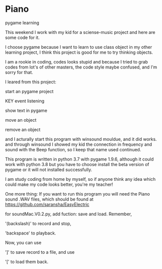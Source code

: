 # Piano
pygame learning

This weekend I work with my kid for a sciense-music project and
here are some code for it.

I choose pygame because I want to learn to use class object in my
other learning project, I think this project is good for me to
try thinking objects.

I am a rookie in coding, codes looks stupid and because I tried 
to grab codes from lot's of other masters, the code style maybe
confused, and I'm sorry for that.

I leared from this project:

  start an pygame project
  
  KEY event listening
  
  show text in pygame
  
  move an object
  
  remove an object
  

  and
  I acturally start this program with winsound mouldue, and it did
  works.  and through winsound I showed my kid the connection in
  frequency and sound with the Beep function, so I keep that name
  used continued.
  
This program is written in python 3.7 with pygame 1.9.6, although 
it could work with python 3.8 but you have to choose install the 
beta version of pygame or it will not installed successfully.

I am study coding from home by myself, so if anyone think any idea
which could make my code looks better, you're my teacher!

One more thing:
If you want to run this program you will need the Piano sound .WAV
files, which should be found at https://github.com/saransha/EasyElectric


for soundMac.V0.2.py, add fuction: save and load.
Remember, 

'\(backslash)' to record and stop, 

'backspace' to playback.
 
Now, you can use
 
']' to save record to a file, and use
 
'[' to load them back.
